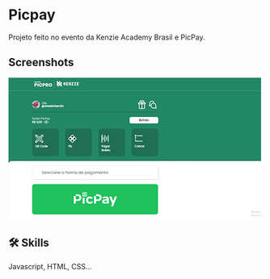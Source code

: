 # Picpay

Projeto feito no evento da Kenzie Academy Brasil e PicPay.


## Screenshots

![App Screenshot](https://github.com/wesleivisentin/Picpay/blob/main/picpro-main/assets/img/screen.gif)


## 🛠 Skills
Javascript, HTML, CSS...
